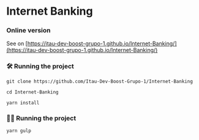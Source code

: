# Internet Banking

### Online version

See on [https://itau-dev-boost-grupo-1.github.io/Internet-Banking/](https://itau-dev-boost-grupo-1.github.io/Internet-Banking/)

### 🛠️ Running the project

`git clone https://github.com/Itau-Dev-Boost-Grupo-1/Internet-Banking`

`cd Internet-Banking`

`yarn install`

### 🧑‍🎨 Running the project

`yarn gulp`
